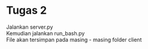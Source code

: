 # Tugas 2

Jalankan server.py  
Kemudian jalankan run_bash.py  
File akan tersimpan pada masing - masing folder client
